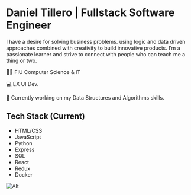 # Daniel Tillero | Fullstack Software Engineer

I have a desire for solving business problems. using logic and data driven approaches combined with creativity to build innovative products. I’m a passionate learner and strive to connect with people who can teach me a thing or two. 

👨‍🎓 FIU Computer Science & IT

💻 EX UI Dev.

📜 Currently working on my Data Structures and Algorithms skills. 



## Tech Stack (Current)

- HTML/CSS
- JavaScript
- Python
- Express
- SQL
- React
- Redux
- Docker

	
![Alt](https://media-exp1.licdn.com/dms/image/C4E22AQHWcDJdJpUUeg/feedshare-shrink_1280-alternative/0?e=1603324800&v=beta&t=nNkkGIE4zqmbcVWwUS6AKJfto7UUrbjx8KwOPO8JpBk "Title")
